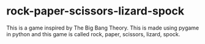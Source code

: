 # rock-paper-scissors-lizard-spock
This is a game inspired by The Big Bang Theory.
This is made using pygame in python and this game is called rock, paper, scissors, lizard, spock.
